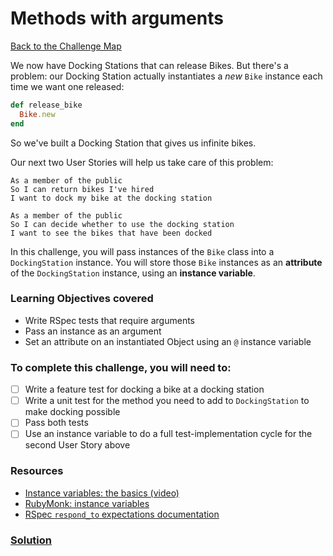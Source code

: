# Methods with arguments

[Back to the Challenge Map](0_challenge_map.md)

We now have Docking Stations that can release Bikes. But there's a problem: our Docking Station actually instantiates a _new_ `Bike` instance each time we want one released: 

```ruby
def release_bike
  Bike.new
end
```

So we've built a Docking Station that gives us infinite bikes.

Our next two User Stories will help us take care of this problem:

```
As a member of the public
So I can return bikes I've hired
I want to dock my bike at the docking station
```

```
As a member of the public
So I can decide whether to use the docking station
I want to see the bikes that have been docked
```

In this challenge, you will pass instances of the `Bike` class into a `DockingStation` instance. You will store those `Bike` instances as an **attribute** of the `DockingStation` instance, using an **instance variable**.

### Learning Objectives covered
- Write RSpec tests that require arguments
- Pass an instance as an argument
- Set an attribute on an instantiated Object using an `@` instance variable

### To complete this challenge, you will need to:

- [ ] Write a feature test for docking a bike at a docking station
- [ ] Write a unit test for the method you need to add to `DockingStation` to make docking possible
- [ ] Pass both tests
- [ ] Use an instance variable to do a full test-implementation cycle for the second User Story above

### Resources

- [Instance variables: the basics (video)](https://www.youtube.com/watch?v=MfNpf-Bcnm8)
- [RubyMonk: instance variables](https://rubymonk.com/learning/books/4-ruby-primer-ascent/chapters/45-more-classes/lessons/110-instance-variables)
- [RSpec `respond_to` expectations documentation](http://www.relishapp.com/rspec/rspec-expectations/v/3-3/docs/built-in-matchers/respond-to-matcher)

### [Solution](solutions/11.md)